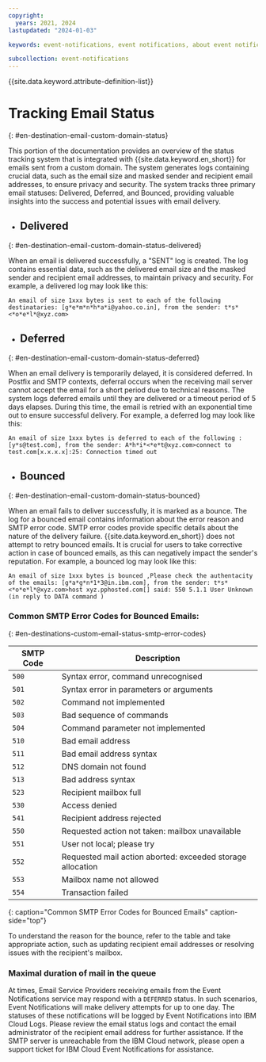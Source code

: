 ```yaml
---
copyright:
  years: 2021, 2024
lastupdated: "2024-01-03"

keywords: event-notifications, event notifications, about event notifications, destinations, email

subcollection: event-notifications
---
```


{{site.data.keyword.attribute-definition-list}}

# Tracking Email Status
{: #en-destination-email-custom-domain-status}

This portion of the documentation provides an overview of the status tracking system that is integrated with {{site.data.keyword.en_short}} for emails sent from a custom domain. The system generates logs containing crucial data, such as the email size and masked sender and recipient email addresses, to ensure privacy and security.
The system tracks three primary email statuses: Delivered, Deferred, and Bounced, providing valuable insights into the success and potential issues with email delivery.

- ## Delivered
{: #en-destination-email-custom-domain-status-delivered}

When an email is delivered successfully, a "SENT" log is created. The log contains essential data, such as the delivered email size and the masked sender and recipient email addresses, to maintain privacy and security.
For example, a delivered log may look like this:

```text
An email of size 1xxx bytes is sent to each of the following destinataries: [g*e*m*n*h*a*i@yahoo.co.in], from the sender: t*s*<*o*e*l*@xyz.com>
```

- ## Deferred
{: #en-destination-email-custom-domain-status-deferred}

When an email delivery is temporarily delayed, it is considered deferred. In Postfix and SMTP contexts, deferral occurs when the receiving mail server cannot accept the email for a short period due to technical reasons. The system logs deferred emails until they are delivered or a timeout period of 5 days elapses. During this time, the email is retried with an exponential time out to ensure successful delivery.
For example, a deferred log may look like this:

```text
An email of size 1xxx bytes is deferred to each of the following : [y*s@test.com], from the sender: A*h*i*<*e*t@xyz.com>connect to test.com[x.x.x.x]:25: Connection timed out
```

- ## Bounced
{: #en-destination-email-custom-domain-status-bounced}

When an email fails to deliver successfully, it is marked as a bounce. The log for a bounced email contains information about the error reason and SMTP error code. SMTP error codes provide specific details about the nature of the delivery failure. {{site.data.keyword.en_short}} does not attempt to retry bounced emails.
It is crucial for users to take corrective action in case of bounced emails, as this can negatively impact the sender's reputation.
For example, a bounced log may look like this:

```text
An email of size 1xxx bytes is bounced ,Please check the authentacity of the emails: [g*a*g*n*1*3@in.ibm.com], from the sender: t*s*<*o*e*l*@xyz.com>host xyz.pphosted.com[] said: 550 5.1.1 User Unknown (in reply to DATA command )
```

### Common SMTP Error Codes for Bounced Emails:
{: #en-destinations-custom-email-status-smtp-error-codes}

| SMTP Code | Description |
| --- | --- |
| `500` | Syntax error, command unrecognised |
| `501` | Syntax error in parameters or arguments |
| `502` | Command not implemented |
| `503` | Bad sequence of commands |
| `504` | Command parameter not implemented |
| `510` | Bad email address |
| `511` | Bad email address syntax |
| `512` | DNS domain not found |
| `513` | Bad address syntax |
| `523` | Recipient mailbox full |
| `530` | Access denied |
| `541` | Recipient address rejected |
| `550` | Requested action not taken: mailbox unavailable |
| `551` | User not local; please try |
| `552` | Requested mail action aborted: exceeded storage allocation |
| `553` | Mailbox name not allowed |
| `554` | Transaction failed |
{: caption="Common SMTP Error Codes for Bounced Emails" caption-side="top"}

To understand the reason for the bounce, refer to the table and take appropriate action, such as updating recipient email addresses or resolving issues with the recipient's mailbox.

### Maximal duration of mail in the queue
At times, Email Service Providers receiving emails from the Event Notifications service may respond with a `DEFERRED` status. In such scenarios, Event Notifications will make delivery attempts for up to one day. The statuses of these notifications will be logged by Event Notifications into IBM Cloud Logs. Please review the email status logs and contact the email administrator of the recipient email address for further assistance. If the SMTP server is unreachable from the IBM Cloud network, please open a support ticket for IBM Cloud Event Notifications for assistance.
